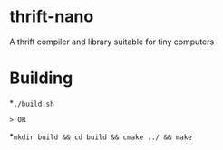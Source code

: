 thrift-nano
===========

A thrift compiler and library suitable for tiny computers

Building
========
*`./build.sh`

	> OR

*`mkdir build && cd build && cmake ../ && make`

